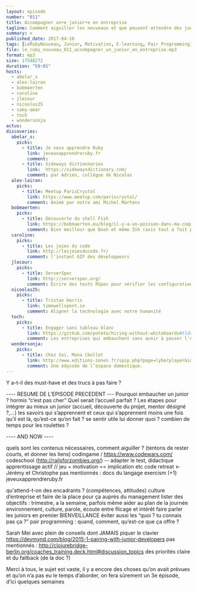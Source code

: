 ```yaml
---
layout: episode
number: "011"
title: Accompagner un•e junior•e en entreprise
tagline: Comment aiguiller les nouveaux et que peuvent attendre des juniors de leurs encadrants.
summary: >
published_date: 2017-04-10
tags: [LeRubyNouveau, Junior, Motivation, E-learning, Pair Programming]
file: le_ruby_nouveau_011_accompagner_un_junior_en_entreprise.mp3
format: mp3
size: 17548272
duration: "59:01"
hosts:
  - abelar_s
  - alex-lairan
  - bobmaerten
  - caroline
  - jlecour
  - nicoolas25
  - samy-amar
  - toch
  - wondersonja
actus:
discoveries:
  abelar_s:
    picks:
      - title: Je veux apprendre Ruby
        link: jeveuxapprendreruby.fr
        comment:
      - title: Sideways dictionnaries
        link:  https://sidewaysdictionary.com/
        comment: par Adrien, collègue de Nicolas
  alex-lairan:
    picks:
      - title: Meetup ParisCrystal
        link: https://www.meetup.com/pariscrystal/
        comment: Animé par notre ami Michel Martens
  bobmaerten:
    picks:
      - title: Découverte du shell Fish
        link: https://bobmaerten.eu/blog/il-y-a-un-poisson-dans-ma-coquille/
        comment: Bien meilleur que Bash et même Zsh (avis tout à fait personnel)
  caroline:
    picks:
      - title: Les joies du code
        link: http://lesjoiesducode.fr/
        comment: l'instant GIF des développeurs
  jlecour:
    picks:
      - title: ServerSpec
        link: http://serverspec.org/
        comment: Écrire des tests RSpec pour vérifier les configurations serveurs
  nicoolas25:
    picks:
      - title: Tristan Harris
        link: timewellspent.io
        comment: Aligner la technologie avec notre humanité
  toch:
    picks:
      - title: Engager sans tableau blanc
        link: https://github.com/poteto/hiring-without-whiteboards#tldr
        comment: Les entreprises qui embauchent sans avoir à passer l'exercice du tableau blanc
  wondersonja:
    picks:
      - title: Chez Soi, Mona Chollet
        link: http://www.editions-zones.fr/spip.php?page=lyberplayer&id_article=197
        comment: Une odyssée de l’espace domestique.
---
```


Y a-t-il des must-have et des trucs à pas faire ?


---- RESUME DE L’EPISODE PRECEDENT ---
Pourquoi embaucher un junior ? hormis “c’est pas cher”
Quel serait l’accueil parfait ? Les étapes pour intégrer au mieux un junior (accueil, découverte du projet, mentor désigné ?,...)
les savoirs qui s’apprennent et ceux qui s’apprennent moins
une fois qu’il est là, qu’est-ce qu’on fait ? se sentir utile
lui donner quoi ?
combien de temps pour les roulettes ?


---- AND NOW ----

quels sont les contenus nécessaires, comment aiguiller ?
(tentons de rester courts, et donner les liens)
codingame / https://www.codewars.com/
codeschool (http://railsforzombies.org/) -- adapter le test, didactique
apprentissage actif // jeu + motivation == implication etc
code retreat <- Jérémy et Christophe
pas mentionnés :
docs du langage
exercism (+1)
jeveuxapprendreruby.fr

qu'attend-t-on des encadrants ? (compétences, attitudes)
culture d’entreprise et faire de la place pour ça auprès du management
lister des objectifs : trimestre, a la semaine, parfois même aider au plan de la journée
environnement, culture, parole, écoute
entre flicage et intérêt
faire parler les juniors en premier
BIENVEILLANCE
éviter aussi les “quoi ? tu connais pas ça ?”
pair programming : quand, comment, qu’est-ce que ça offre ?

Sarah Mei avec plein de conseils dont JAMAIS piquer le clavier
https://devmynd.com/blog/2015-1-pairing-with-junior-developers
pas mentionnés :
http://clojurebridge-berlin.org/coaches_training.deck.html#discussion_topics
des priorités claire et du fallback (de la doc ?)

Merci à tous, le sujet est vaste, il y a encore des choses qu’on avait prévues et qu’on n’a pas eu le temps d’aborder, on fera sûrement un 3e épisode, d’ici quelques semaines
